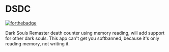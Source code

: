 # DSDC

[![forthebadge](https://forthebadge.com/images/badges/made-with-c-sharp.svg)](https://forthebadge.com)

Dark Souls Remaster death counter using memory reading, will add support for other dark souls. This app can't get you softbanned, because it's only reading memory, not writing it.
